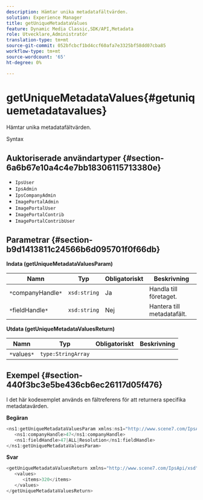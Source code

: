 ```yaml
---
description: Hämtar unika metadatafältvärden.
solution: Experience Manager
title: getUniqueMetadataValues
feature: Dynamic Media Classic,SDK/API,Metadata
role: Utvecklare,Administratör
translation-type: tm+mt
source-git-commit: 052bfcbcf1bd4ccf60afa7e3325bf58dd07cba85
workflow-type: tm+mt
source-wordcount: '65'
ht-degree: 0%

---
```



# getUniqueMetadataValues{#getuniquemetadatavalues}

Hämtar unika metadatafältvärden.

Syntax

## Auktoriserade användartyper {#section-6a6b67e10a4c4e7bb18306115713380e}

* `IpsUser`
* `IpsAdmin`
* `IpsCompanyAdmin`
* `ImagePortalAdmin`
* `ImagePortalUser`
* `ImagePortalContrib`
* `ImagePortalContribUser`

## Parametrar {#section-b9d1413811c24566b6d095701f0f66db}

**Indata (getUniqueMetadataValuesParam)**

| Namn | Typ | Obligatoriskt | Beskrivning |
|---|---|---|---|
| `*`companyHandle`*` | `xsd:string` | Ja | Handla till företaget. |
| `*`fieldHandle`*` | `xsd:string` | Nej | Hantera till metadatafält. |

**Utdata (getUniqueMetadataValuesReturn)**

| Namn | Typ | Obligatoriskt | Beskrivning |
|---|---|---|---|
| `*`values`*` | `type:StringArray` |  |  |

## Exempel {#section-440f3bc3e5be436cb6ec26117d05f476}

I det här kodexemplet används en fältreferens för att returnera specifika metadatavärden.

**Begäran**

```java
<ns1:getUniqueMetadataValuesParam xmlns:ns1="http://www.scene7.com/IpsApi/xsd">
   <ns1:companyHandle>47</ns1:companyHandle>
   <ns1:fieldHandle>47|ALL|Resolution</ns1:fieldHandle>
</ns1:getUniqueMetadataValuesParam>
```

**Svar**

```java
<getUniqueMetadataValuesReturn xmlns="http://www.scene7.com/IpsApi/xsd">
   <values>
      <items>320</items>
   </values>
</getUniqueMetadataValuesReturn>
```

